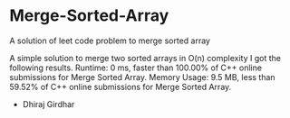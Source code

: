 # Merge-Sorted-Array
A solution of leet code problem to merge sorted array

A simple solution to merge two sorted arrays in O(n) complexity
I got the following results.
Runtime: 0 ms, faster than 100.00% of C++ online submissions for Merge Sorted Array.
Memory Usage: 9.5 MB, less than 59.52% of C++ online submissions for Merge Sorted Array.

- Dhiraj Girdhar
